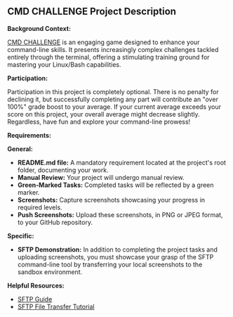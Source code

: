 ## CMD CHALLENGE Project Description

**Background Context:**

[CMD CHALLENGE](https://cmdchallenge.com/) is an engaging game designed to enhance your command-line skills. It presents increasingly complex challenges tackled entirely through the terminal, offering a stimulating training ground for mastering your Linux/Bash capabilities.

**Participation:**

Participation in this project is completely optional. There is no penalty for declining it, but successfully completing any part will contribute an "over 100%" grade boost to your average. If your current average exceeds your score on this project, your overall average might decrease slightly. Regardless, have fun and explore your command-line prowess!

**Requirements:**

**General:**

- **README.md file:** A mandatory requirement located at the project's root folder, documenting your work.
- **Manual Review:** Your project will undergo manual review.
- **Green-Marked Tasks:** Completed tasks will be reflected by a green marker.
- **Screenshots:** Capture screenshots showcasing your progress in required levels.
- **Push Screenshots:** Upload these screenshots, in PNG or JPEG format, to your GitHub repository.

**Specific:**

- **SFTP Demonstration:** In addition to completing the project tasks and uploading screenshots, you must showcase your grasp of the SFTP command-line tool by transferring your local screenshots to the sandbox environment.

**Helpful Resources:**

- [SFTP Guide](https://man.openbsd.org/sftp)
- [SFTP File Transfer Tutorial](https://www.digitalocean.com/community/tutorials/how-to-use-sftp-to-securely-transfer-files-with-a-remote-server)
